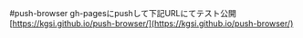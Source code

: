 #push-browser
gh-pagesにpushして下記URLにてテスト公開  
[https://kgsi.github.io/push-browser/](https://kgsi.github.io/push-browser/)
